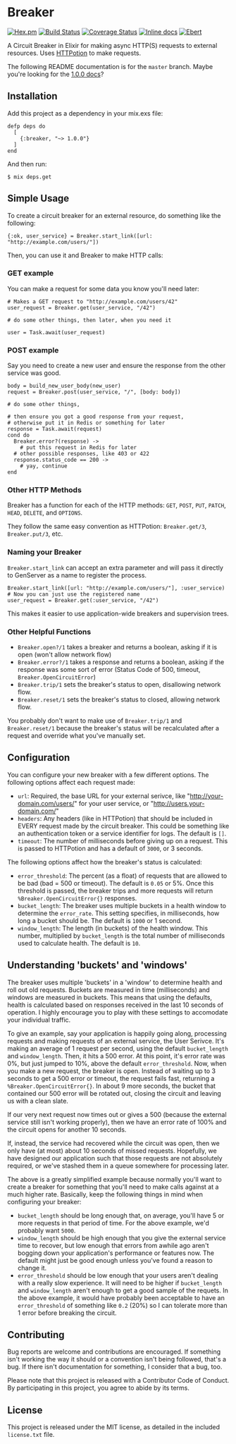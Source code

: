 # Breaker #

[![Hex.pm](https://img.shields.io/hexpm/v/breaker.svg)](https://hex.pm/packages/breaker)
[![Build Status](https://travis-ci.org/awochna/breaker.svg?branch=master)](https://travis-ci.org/awochna/breaker)
[![Coverage Status](https://coveralls.io/repos/github/awochna/breaker/badge.svg?branch=master)](https://coveralls.io/github/awochna/breaker?branch=master)
[![Inline docs](https://inch-ci.org/github/awochna/breaker.svg)](https://inch-ci.org/github/awochna/breaker)
[![Ebert](https://ebertapp.io/github/awochna/breaker.svg)](https://ebertapp.io/github/awochna/breaker)

A Circuit Breaker in Elixir for making async HTTP(S) requests to external resources.
Uses [HTTPotion](https://github.com/myfreeweb/httpotion) to make requests.

The following README documentation is for the `master` branch.
Maybe you're looking for the [1.0.0 docs](http://hexdocs.pm/breaker/1.0.0/)?

## Installation ##

Add this project as a dependency in your mix.exs file:

```
defp deps do
  [
    {:breaker, "~> 1.0.0"}
  ]
end
```

And then run:

    $ mix deps.get

## Simple Usage ##

To create a circuit breaker for an external resource, do something like the following:

```
{:ok, user_service} = Breaker.start_link([url: "http://example.com/users/"])
```

Then, you can use it and Breaker to make HTTP calls:

### GET example ###

You can make a request for some data you know you'll need later:

```
# Makes a GET request to "http://example.com/users/42"
user_request = Breaker.get(user_service, "/42")

# do some other things, then later, when you need it

user = Task.await(user_request)
```

### POST example ###

Say you need to create a new user and ensure the response from the other
service was good.

```
body = build_new_user_body(new_user)
request = Breaker.post(user_service, "/", [body: body])

# do some other things,

# then ensure you got a good response from your request,
# otherwise put it in Redis or something for later
response = Task.await(request)
cond do
  Breaker.error?(response) ->
    # put this request in Redis for later
  # other possible responses, like 403 or 422
  response.status_code == 200 ->
    # yay, continue
end
```

### Other HTTP Methods ###

Breaker has a function for each of the HTTP methods: `GET`, `POST`, `PUT`, `PATCH`, `HEAD`, `DELETE`, and `OPTIONS`.

They follow the same easy convention as HTTPotion: `Breaker.get/3`, `Breaker.put/3`, etc.

### Naming your Breaker ###

`Breaker.start_link` can accept an extra parameter and will pass it directly to GenServer as a name to register the process.

```
Breaker.start_link([url: "http://example.com/users/"], :user_service)
# Now you can just use the registered name
user_request = Breaker.get(:user_service, "/42")
```

This makes it easier to use application-wide breakers and supervision trees.

### Other Helpful Functions ###

* `Breaker.open?/1` takes a breaker and returns a boolean, asking if it is open (won't allow network flow)
* `Breaker.error?/1` takes a response and returns a boolean, asking if the response was some sort of error (Status Code of 500, timeout, `Breaker.OpenCircuitError`)
* `Breaker.trip/1` sets the breaker's status to open, disallowing network flow.
* `Breaker.reset/1` sets the breaker's status to closed, allowing network flow.

You probably don't want to make use of `Breaker.trip/1` and `Breaker.reset/1` because the breaker's status will be recalculated after a request and override what you've manually set.

## Configuration ##

You can configure your new breaker with a few different options.
The following options affect each request made:

* `url`: Required, the base URL for your external serivce, like "http://your-domain.com/users/" for your user service, or "http://users.your-domain.com/"
* `headers`: Any headers (like in HTTPotion) that should be included in EVERY request made by the circuit breaker.
This could be something like an authentication token or a service identifier for logs.
The default is `[]`.
* `timeout`: The number of milliseconds before giving up on a request. This is passed to HTTPotion and has a default of `3000`, or 3 seconds.

The following options affect how the breaker's status is calculated:

* `error_threshold`: The percent (as a float) of requests that are allowed to be bad (bad = 500 or timeout).
The default is `0.05` or 5%.
Once this threshold is passed, the breaker trips and more requests will return `%Breaker.OpenCircuitError{}` responses.
* `bucket_length`: The breaker uses multiple buckets in a health window to determine the `error_rate`.
This setting specifies, in milliseconds, how long a bucket should be.
The default is `1000` or 1 second.
* `window_length`: The length (in buckets) of the health window.
This number, multiplied by `bucket_length` is the total number of milliseconds used to calculate health.
The default is `10`.

## Understanding 'buckets' and 'windows' ##

The breaker uses multiple 'buckets' in a 'window' to determine health and roll out old requests.
Buckets are measured in time (milliseconds) and windows are measured in buckets.
This means that using the defaults, health is calculated based on responses received in the last 10 seconds of operation.
I highly encourage you to play with these settings to accomodate your individual traffic.

To give an example, say your application is happily going along, processing requests and making requests of an external service, the User Serivce.
It's making an average of 1 request per second, using the default `bucket_length` and `window_length`.
Then, it hits a 500 error.
At this point, it's error rate was 0%, but just jumped to 10%, above the default `error_threshold`.
Now, when you make a new request, the breaker is open.
Instead of waiting up to 3 seconds to get a 500 error or timeout, the request fails fast, returning a `%Breaker.OpenCircuitError{}`.
In about 9 more seconds, the bucket that contained our 500 error will be rotated out, closing the circuit and leaving us with a clean slate.

If our very next request now times out or gives a 500 (because the external service still isn't working properly), then we have an error rate of 100% and the circuit opens for another 10 seconds.

If, instead, the service had recovered while the circuit was open, then we only have (at most) about 10 seconds of missed requests.
Hopefully, we have designed our application such that those requests are not absolutely required, or we've stashed them in a queue somewhere for processing later.

The above is a greatly simplified example because normally you'll want to create a breaker for something that you'll need to make calls against at a much higher rate.
Basically, keep the following things in mind when configuring your breaker:

* `bucket_length` should be long enough that, on average, you'll have 5 or more requests in that period of time. For the above example, we'd probably want `5000`.
* `window_length` should be high enough that you give the external service time to recover, but low enough that errors from awhile ago aren't bogging down your application's performance or features now.
The default might just be good enough unless you've found a reason to change it.
* `error_threshold` should be low enough that your users aren't dealing with a really slow experience.
It will need to be higher if `bucket_length` and `window_length` aren't enough to get a good sample of the requets.
In the above example, it would have probably been acceptable to have an `error_threshold` of something like `0.2` (20%) so I can tolerate more than 1 error before breaking the circuit.

## Contributing ##

Bug reports are welcome and contributions are encouraged.
If something isn't working the way it should or a convention isn't being followed, that's a bug.
If there isn't documentation for something, I consider that a bug, too.

Please note that this project is released with a Contributor Code of Conduct. By participating in this project, you agree to abide by its terms.

## License ##

This project is released under the MIT license, as detailed in the included `license.txt` file.
